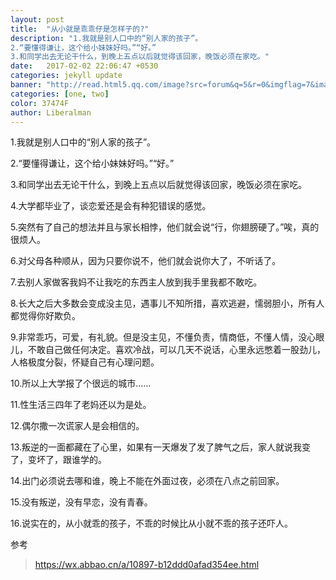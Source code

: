 ```yaml
---
layout: post
title:  "从小就是乖乖仔是怎样子的?"
description: "1.我就是别人口中的“别人家的孩子”。
2.“要懂得谦让，这个给小妹妹好吗。”“好。”
3.和同学出去无论干什么，到晚上五点以后就觉得该回家，晚饭必须在家吃。"
date:   2017-02-02 22:06:47 +0530
categories: jekyll update
banner: "http://read.html5.qq.com/image?src=forum&q=5&r=0&imgflag=7&imageUrl=http://mmbiz.qpic.cn/mmbiz_jpg/0WvIQqWiafkmfa5Z4hppTkGiaial6biaU5kTMjfkhpBTWFn7QEWjqoZKlMqkHot63PoeTZ7QLLD1VMRLOezuRDFxuA/0?wx_fmt=jpeg"
categories: [one, two]
color: 37474F
author: Liberalman
---
```


1.我就是别人口中的“别人家的孩子”。

2.“要懂得谦让，这个给小妹妹好吗。”“好。”

3.和同学出去无论干什么，到晚上五点以后就觉得该回家，晚饭必须在家吃。

4.大学都毕业了，谈恋爱还是会有种犯错误的感觉。

5.突然有了自己的想法并且与家长相悖，他们就会说“行，你翅膀硬了。”唉，真的很烦人。

6.对父母各种顺从，因为只要你说不，他们就会说你大了，不听话了。

7.去别人家做客我妈不让我吃的东西主人放到我手里我都不敢吃。

8.长大之后大多数会变成没主见，遇事儿不知所措，喜欢逃避，懦弱胆小，所有人都觉得你好欺负。

9.非常乖巧，可爱，有礼貌。但是没主见，不懂负责，情商低，不懂人情，没心眼儿，不敢自己做任何决定。喜欢冷战，可以几天不说话，心里永远憋着一股劲儿，人格极度分裂，怀疑自己有心理问题。

10.所以上大学报了个很远的城市……

11.性生活三四年了老妈还以为是处。

12.偶尔撒一次谎家人是会相信的。

13.叛逆的一面都藏在了心里，如果有一天爆发了发了脾气之后，家人就说我变了，变坏了，跟谁学的。

14.出门必须说去哪和谁，晚上不能在外面过夜，必须在八点之前回家。

15.没有叛逆，没有早恋，没有青春。

16.说实在的，从小就乖的孩子，不乖的时候比从小就不乖的孩子还吓人。

参考
>https://wx.abbao.cn/a/10897-b12ddd0afad354ee.html
